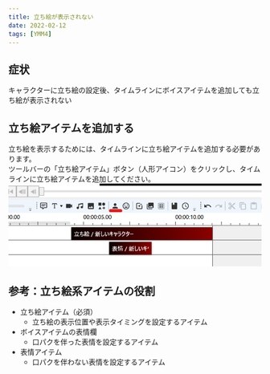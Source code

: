 ```yaml
---
title: 立ち絵が表示されない
date: 2022-02-12
tags: [YMM4]
---
```

## 症状
キャラクターに立ち絵の設定後、タイムラインにボイスアイテムを追加しても立ち絵が表示されない

## 立ち絵アイテムを追加する
立ち絵を表示するためには、タイムラインに立ち絵アイテムを追加する必要があります。  
ツールバーの「立ち絵アイテム」ボタン（人形アイコン）をクリックし、タイムラインに立ち絵アイテムを追加してください。
![スクリーンショット](立ち絵が表示されない_3456.png)

## 参考：立ち絵系アイテムの役割
- 立ち絵アイテム（必須）
  - 立ち絵の表示位置や表示タイミングを設定するアイテム
- ボイスアイテムの表情欄
  - 口パクを伴った表情を設定するアイテム
- 表情アイテム
  - 口パクを伴わない表情を設定するアイテム
